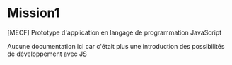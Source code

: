 # Mission1
[MECF] Prototype d'application en langage de programmation JavaScript

Aucune documentation ici car c'était plus une introduction des possibilités de développement avec JS
